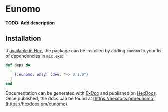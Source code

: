 # Eunomo

**TODO: Add description**

## Installation

If [available in Hex](https://hex.pm/docs/publish), the package can be installed
by adding `eunomo` to your list of dependencies in `mix.exs`:

```elixir
def deps do
  [
    {:eunomo, only: :dev, "~> 0.1.0"}
  ]
end
```

Documentation can be generated with [ExDoc](https://github.com/elixir-lang/ex_doc)
and published on [HexDocs](https://hexdocs.pm). Once published, the docs can
be found at [https://hexdocs.pm/eunomo](https://hexdocs.pm/eunomo).

